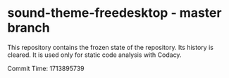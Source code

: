 # sound-theme-freedesktop - master branch

This repository contains the frozen state of the repository.
Its history is cleared. It is used only for static code
analysis with Codacy.

Commit Time: 1713895739